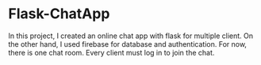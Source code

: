# Flask-ChatApp

In this project, I created an online chat app with flask for multiple client. On the other hand, I used firebase for database and authentication.
For now, there is one chat room. Every client must log in to join the chat. 
